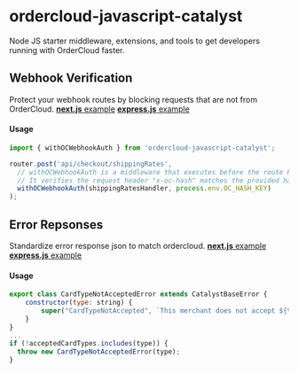 # ordercloud-javascript-catalyst
Node JS starter middleware, extensions, and tools to get developers running with OrderCloud faster.

## Webhook Verification
Protect your webhook routes by blocking requests that are not from OrderCloud. [**next.js** example](./examples/next-js/pages/api/checkout/ordercalculate.ts)  [**express.js** example](./examples/express-js/src/checkoutIntegrationRoutes.ts)

#### Usage
```js
import { withOCWebhookAuth } from 'ordercloud-javascript-catalyst';

router.post('api/checkout/shippingRates', 
  // withOCWebhookAuth is a middleware that executes before the route handler.
  // It verifies the request header "x-oc-hash" matches the provided hashKey.
  withOCWebhookAuth(shippingRatesHandler, process.env.OC_HASH_KEY)
);
```
## Error Repsonses
Standardize error response json to match ordercloud. [**next.js** example](./examples/next-js/helpers/ApiHander.ts#L10)  [**express.js** example](./examples/express-js/src/app.ts)

#### Usage
```js
export class CardTypeNotAcceptedError extends CatalystBaseError {
    constructor(type: string) {
        super("CardTypeNotAccepted", `This merchant does not accept ${type} type credit cards`, 400)
    }
}
...
if (!acceptedCardTypes.includes(type)) {
  throw new CardTypeNotAcceptedError(type);
}
```




